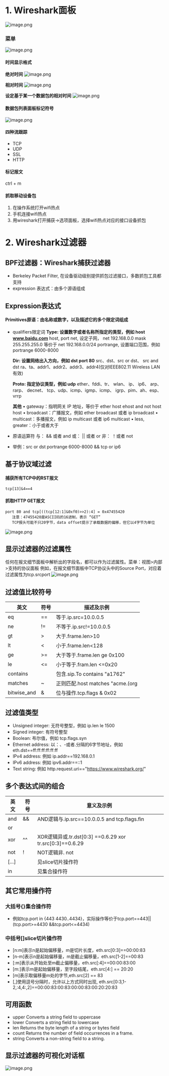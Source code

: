 # 1. Wireshark面板

![image.png](/_media/wireshark-001.png)

### 菜单

![image.png](/_media/wireshark-002.png)

#### 时间显示格式
**绝对时间**
![image.png](/_media/wireshark-003.png)

**相对时间**
![image.png](/_media/wireshark-004.png)

**设定基于某一个数据包的相对时间**
![image.png](/_media/wireshark-006.png)

#### 数据包列表面板标记符号
![image.png](/_media/wireshark-007.png)


#### 四种流跟踪
- TCP
- UDP
- SSL
- HTTP


#### 标记报文

ctrl + m


#### 抓取移动设备包
1. 在操作系统打开wifi热点
2. 手机连接wifi热点
3. 用wireshark打开捕获->选项面板，选择wifi热点对应的接口设备抓包


# 2. Wireshark过滤器
## BPF过滤器：Wireshark捕获过滤器
- Berkeley Packet Filter, 在设备驱动级别提供抓包过滤接口，多数抓包工具都支持
- expression 表达式：由多个源语组成

## Expression表达式
#### Primitives原语：由名称或数字，以及描述它的多个限定词组成
- qualifiers限定词
    **Type: 设置数字或者名称所指定的类型，例如 host www.baidu.com**
        host, port
        net, 设定子网， net 192.168.0.0 mask 255.255.255.0 等价于 net 192.168.0.0/24
        portrange, 设置端口范围，例如portrange 6000-8000
        
    **Dir: 设置网络出入方向，例如 dst port 80**
        src、dst、src or dst、 src and dst
        ra、ta、addr1、addr2、addr3、addr4(仅对IEEE802.11 Wireless LAN有效)

    **Proto: 指定协议类型，例如 udp**
        ether、fddi、tr、 wlan、 ip、 ip6、 arp、 rarp、 decnet、 tcp、udp、icmp、igmp、icmp、 igrp、pim、ah、esp、vrrp

    **其他**
        • gateway：指明网关 IP 地址，等价于 ether host ehost and not host host 
        • broadcast：广播报文，例如 ether broadcast 或者 ip broadcast 
        • multicast：多播报文，例如 ip multicast 或者 ip6 multicast 
        • less, greater：小于或者大于
- 原语运算符
    与： && 或者  and
    或： || 或者 or
    非： ！或者 not

- 举例：src or dst portrange 6000-8000 && tcp or ip6


## 基于协议域过滤
#### 捕获所有TCP中的RST报文
    tcp[13]&4==4
    
#### 抓取HTTP GET报文
    port 80 and tcp[((tcp[12:1]&0xf0)>>2):4] = 0x47455420
       注意：47455420是ASCII码的16进制，表示 “GET”
       TCP报头可能不只20字节，data offset提示了承载数据的偏移，但它以4字节为单位
![image.png](/_media/wireshark-008.png)


## 显示过滤器的过滤属性
任何在报文细节面板中解析出的字段名，都可以作为过滤属性。菜单：视图>内部>支持的协议面板
例如，在报文细节面板中TCP协议头中的Source Port，对应着过滤属性为tcp.srcport
![image.png](/_media/wireshark-009.png)


## 过滤值比较符号

| 英文 | 符号 | 描述及示例 |
| --- | --- | --- |
| eq | == | 等于.ip.src=10.0.0.5 |
| ne | != | 不等于.ip.src!=10.0.0.5 |
| gt | > | 大于.frame.len>10 |
| lt | < | 小于.frame.len<128 |
| ge | >= | 大于等于.frame.len ge 0x100 |
| le | <= | 小于等于.fram.len <=0x20 |
| contains |  | 包含.sip.To contains "a1762" |
| matches | ~ | 正则匹配.host matches "acme\.(org|com|net)" |
| bitwise_and | & | 位与操作.tcp.flags & 0x02 |

## 过滤值类型
- Unsigned integer: 无符号整型，例如 ip.len le 1500
- Signed integer: 有符号整型
- Boolean: 布尔值，例如 tcp.flags.syn
- Ethernet address: 以：、-或者.分隔的6字节地址，例如 eth.dst==ff:ff:ff:ff:ff:ff
- IPv4 address: 例如 ip.addr==192.168.0.1
- IPv6 address: 例如 ipv6.addr==::1
- Text string: 例如 http.request.uri=="https://www.wireshark.org/"

## 多个表达式间的组合

| 英文 | 符号 | 意义及示例 |
| --- | --- | --- |
| and | && | AND逻辑与.ip.src==10.0.0.5 and tcp.flags.fin |
| or | || | OR逻辑或.ip.src==10.0.0.5 or ip.src==192.1.1.1 |
| xor | ^^ | XOR逻辑异或.tr.dst[0:3] ==0.6.29 xor tr.src[0:3]==0.6.29|
| not | ! | NOT逻辑非. not || c |
| [...] |  | 见slice切片操作符 |
| in |  | 见集合操作符 |

## 其它常用操作符
### 大括号{}集合操作符
- 例如tcp.port in {443 4430..4434}，实际操作等价于tcp.port==443||(tcp.port>=4430 &&tcp.port<=4434)
### 中括号[]slice切片操作符
- [n:m]表示n是起始偏移量，m是切片长度，eth.src[0:3]==00:00:83
- [n-m]表示n是起始偏移量，m是截止偏移量，eth.src[1-2]==00:83
- [:m]表示从开始处至m截止偏移量，eth.src[:4]==00:00:83:00
- [m:]表示m是起始偏移量，至字段结尾，eth.src[4:] == 20:20
- [m]表示取偏移量m处的字节,eth.src[2] == 83
- [,]使用逗号分隔时，允许以上方式同时出现, eth.src[0:3,1-2,:4,4:,2]==00:00:83:00:83:00:00:83:00:20:20:83


## 可用函数
- upper       Converts a string field to uppercase
- lower       Converts a string field to lowercase
- len         Returns the byte length of a string or bytes field
- count       Returns the number of field occurrences in a frame.
- string      Converts a non-string field to a string.


## 显示过滤器的可视化对话框
![image.png](/_media/wireshark-010.png)